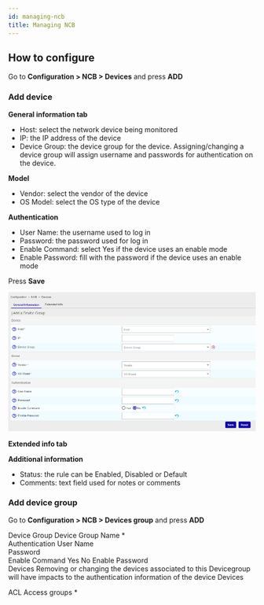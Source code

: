 ```yaml
---
id: managing-ncb
title: Managing NCB
---
```


## How to configure

Go to **Configuration > NCB > Devices** and press **ADD**

### Add device

**General information tab**

* Host: select the network device being monitored
* IP: the IP address of the device
* Device Group: the device group for the device. Assigning/changing a device group will assign username and passwords for authentication on the device.

**Model**

* Vendor: select the vendor of the device
* OS Model: select the OS type of the device

**Authentication**

* User Name: the username used to log in
* Password: the password used for log in
* Enable Command: select Yes if the device uses an enable mode
* Enable Password: fill with the password if the device uses an enable mode

Press **Save**

![image](../assets/ncb/ncb2.png)

**Extended info tab**

**Additional information**

* Status: the rule can be Enabled, Disabled or Default
* Comments: text field used for notes or comments

### Add device group

Go to **Configuration > NCB > Devices group** and press **ADD**

Device Group
 Device Group Name *	
Authentication
 User Name	
 Password	
Enable Command	Yes No
 Enable Password	
Devices
Removing or changing the devices associated to this Devicegroup will have impacts to the authentication information of the device
 Devices	

ACL
 Access groups *